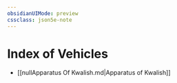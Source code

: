 ```yaml
---
obsidianUIMode: preview
cssclass: json5e-note
---
```

# Index of Vehicles

- [[nullApparatus Of Kwalish.md|Apparatus of Kwalish]]
